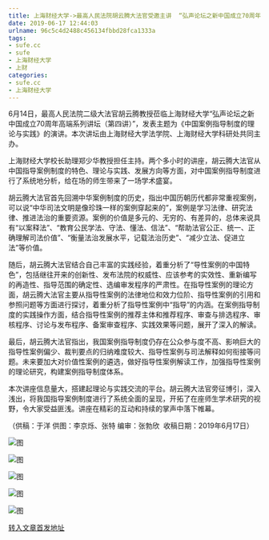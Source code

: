 ```yaml
---
title: 上海财经大学->最高人民法院胡云腾大法官受邀主讲  “弘声论坛之新中国成立70周年高端系列讲坛（第四讲）” | sufe.cc
date: 2019-06-17 12:44:03
urlname: 96c5c4d2488c456134fbbd28fca1333a
tags: 
- sufe.cc
- sufe
- 上海财经大学
- 上财
categories:
- sufe.cc
- 上海财经大学
---
```



6月14日，最高人民法院二级大法官胡云腾教授莅临上海财经大学“弘声论坛之新中国成立70周年高端系列讲坛（第四讲）”，发表主题为《中国案例指导制度的理论与实践》的演讲。本次讲坛由上海财经大学法学院、上海财经大学科研处共同主办。

上海财经大学校长助理郑少华教授担任主持。两个多小时的讲座，胡云腾大法官从中国指导案例制度的特色、理论与实践、发展方向等方面，对中国案例指导制度进行了系统地分析，给在场的师生带来了一场学术盛宴。

胡云腾大法官首先回溯中华案例制度的历史，指出中国历朝历代都非常重视案例，可以说“中华司法文明是像珍珠一样的案例穿起来的”，案例是学习法律、研究法律、推进法治的重要资源。案例的价值是多元的、无穷的、有差异的，总体来说具有“以案释法”、“教育公民学法、守法、懂法、信法”、“帮助法官公正、统一、正确理解司法价值”、“衡量法治发展水平，记载法治历史”、“减少立法、促进立法”等价值。  

随后，胡云腾大法官结合自己丰富的实践经验，着重分析了“导性案例的中国特色”，包括继往开来的创新性、发布法院的权威性、应该参考的实效性、重新编写的再造性、指导范围的确定性、选编审发程序的严肃性。在指导性案例的理论方面，胡云腾大法官主要从指导性案例的法律地位和效力位阶、指导性案例的引用和参照问题等方面进行探讨，着重分析了指导性案例中“指导”的内涵。在案例指导制度的实践操作方面，结合指导性案例的推荐主体和推荐程序、审查与排选程序、审核程序、讨论与发布程序、备案审查程序、实践效果等问题，展开了深入的解读。

最后，胡云腾大法官指出，我国案例指导制度仍存在公众参与度不高、影响巨大的指导性案例偏少、裁判要点的归纳难度较大、指导性案例与司法解释如何衔接等问题。未来要加大对价值性案例的遴选，做好指导性案例解读工作，加强指导性案例的理论研究，构建案例指导制度体系。

本次讲座信息量大，搭建起理论与实践交流的平台。胡云腾大法官旁征博引，深入浅出，将我国指导案例制度进行了系统全面的呈现，开拓了在座师生学术研究的视野，令大家受益匪浅。讲座在精彩的互动和持续的掌声中落下帷幕。

（供稿：于洋 供图：李京烁、张特 编审：张勃欣  收稿日期：2019年6月17日）



![图](http://news.sufe.edu.cn/_upload/article/images/ee/5c/4b653fca450ea7d55369e3d51e55/2a97a657-ef8c-47f9-9e01-a38afcdcb40c.png)

![图](http://news.sufe.edu.cn/_upload/article/images/ee/5c/4b653fca450ea7d55369e3d51e55/f6508d35-4d7d-4aec-aa8f-5cb7ed09f018.jpg)

![图](http://news.sufe.edu.cn/_upload/article/images/ee/5c/4b653fca450ea7d55369e3d51e55/b33f27fb-52bc-48ba-a7fb-23e47a8d80ef.jpg)

![图](http://news.sufe.edu.cn/_upload/article/images/ee/5c/4b653fca450ea7d55369e3d51e55/c5a576ef-09fa-4180-a5c5-cc1305398b34.jpg)

![图](http://news.sufe.edu.cn/_upload/article/images/ee/5c/4b653fca450ea7d55369e3d51e55/d18e9b6c-33ba-42f7-9340-00e8991d5451.jpg)

[转入文章首发地址](http://news.sufe.edu.cn/d9/e5/c179a121317/page.htm)